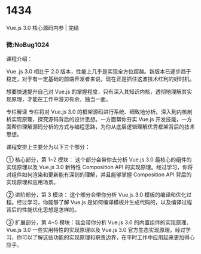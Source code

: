 # 1434
Vue.js 3.0 核心源码内参 | 完结
### 微:NoBug1024 


课程介绍：

Vue .js 3.0 相比于 2.0 版本，性能上几乎是实现全方位超越。新版本已逐步趋于稳定，对于有一定基础的前端开发者来说，现在正是抓住这波技术红利的好时机。

想要快速提升自己对 Vue.js 的掌握程度，只有深入其知识内核，透彻地理解其实现原理，才能在工作中游刃有余，独当一面。

专栏解读
专栏将对 Vue.js 3.0 的框架源码进行系统、细致地分析。深入到内核剖析实现原理，探究源码背后的设计思想。一方面帮你夯实 Vue.js 开发技能，一方面帮你理解源码分析的方式与编程思路，为你从底层逻辑理解优秀框架背后的技术思想。

课程安排上主要分为以下三个部分：

① 核心部分，第 1~2 模块：
这个部分会带你去分析 Vue.js 3.0 最核心的组件的实现原理以及 Vue.js 3.0 新特性 Composition API 的实现原理。经过学习，你将对组件如何渲染和更新能有深刻的理解，并且能够掌握 Composition API 背后的实现原理和应用场景。

② 进阶部分，第 3 模块：
这个部分会带你分析 Vue.js 3.0 模板的编译和优化过程。经过学习，你能够了解 Vue.js 是如何编译模板并生成代码的，以及编译过程背后的性能优化思想是怎样的。

③ 扩展部分，第 4~5 模块：我会带你分析 Vue.js 3.0 的内置组件的实现原理、Vue.js 3.0 一些实用特性的实现原理以及 Vue.js 3.0 官方生态实现原理。经过学习，你可以了解这些功能的实现原理和职责边界，在平时工作中应用起来更加得心应手。
